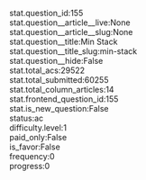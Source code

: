 stat.question_id:155  
stat.question__article__live:None  
stat.question__article__slug:None  
stat.question__title:Min Stack  
stat.question__title_slug:min-stack  
stat.question__hide:False  
stat.total_acs:29522  
stat.total_submitted:60255  
stat.total_column_articles:14  
stat.frontend_question_id:155  
stat.is_new_question:False  
status:ac  
difficulty.level:1  
paid_only:False  
is_favor:False  
frequency:0  
progress:0  
